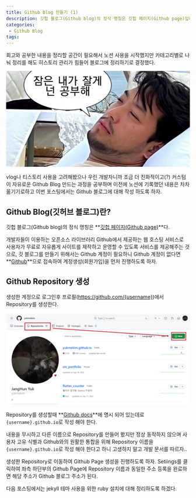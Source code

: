 ```yaml
---
title: Github Blog 만들기 (1)
description: 깃헙 블로그(Github blog)의 정식 명칭은 깃헙 페이지(Github page)입니다. 개발자들이 이용하는 오픈소스 라이브러리 Github에서 제공하는 웹 호스팅 서비스로 사용자가 무료로 자유롭게 사이트를 제작하고 운영할 수 있는 서비스를 제공해주는 것 입니다.
categories:
 - Github Blog
tags:
---
```


회고와 공부한 내용을 정리할 공간이 필요해서 노션 사용을 시작했지만 카테고리별로 나눠 정리를 해도 히스토리 관리가 힘들어 블로그에 정리하기로 결정했다.

![Desktop Preview](/assets/images/post/gitblog/chimhaha.png)

vlog나 티스토리 사용을 고려해봤으나 우린 개발자니까 조금 더 친화적이고(?) 커스텀이 자유로운 Github Blog 만드는 과정을 공부하며 이전에 노션에 기록했던 내용은 차차 옮기기로하고 이번 포스팅에서는 Github 블로그에 대해 작성 하도록 하자.

## Github Blog(깃허브 블로그)란?

깃헙 블로그(Github blog)의 정식 명칭은 **[깃헙 페이지(Github page)](https://docs.github.com/ko/pages/quickstart)**다.

개발자들이 이용하는 오픈소스 라이브러리 Github에서 제공하는 웹 호스팅 서비스로 사용자가 무료로 자유롭게 사이트를 제작하고 운영할 수 있도록 서비스를 제공해주는 것으로, 깃 블로그를 만들기 위해서는 Github 계정이 필요하니 Github 계정이 없다면 **[Github](https://github.com/)**으로 접속하여 계정생성(회원가입)을 먼저 진행하도록 하자.

## Github Repository 생성
생성한 계정으로 로그인후 프로필(https://github.com/{username})에서 Repository를 생성한다.

![Desktop Preview](/assets/images/post/gitblog/git-repository.png)

Repository를 생성할때 **[Github docs](https://docs.github.com/ko/pages/quickstart)**에 명시 되어 있는데로 `{username}.github.io`로 작성 해야 한다.

 내용을 무시하고 다른 이름으로 Repository를 만들어 봤지만 정상 동작하지 않으며 사용자 고유 식별과 Github와의 원활한 통합을 위해 Repository 이름을 `{username}.github.io`로 작성 해야 한다고 하니 고생하지 말고 개발 문서를 따르자.. 

생성한 Repository로 이동하여 Github Page 생성을 진행하도록 하자. Setiings를 클릭하여 좌측 하단부의 Github Page에 Repository 이름과 동일한 주소 등록을 완료하면 해당 주소가 Github 블로그 주소가 된다.

다음 포스팅에서는 jekyll 테마 사용을 위한 ruby 설치에 대해 정리하도록 하겠다.